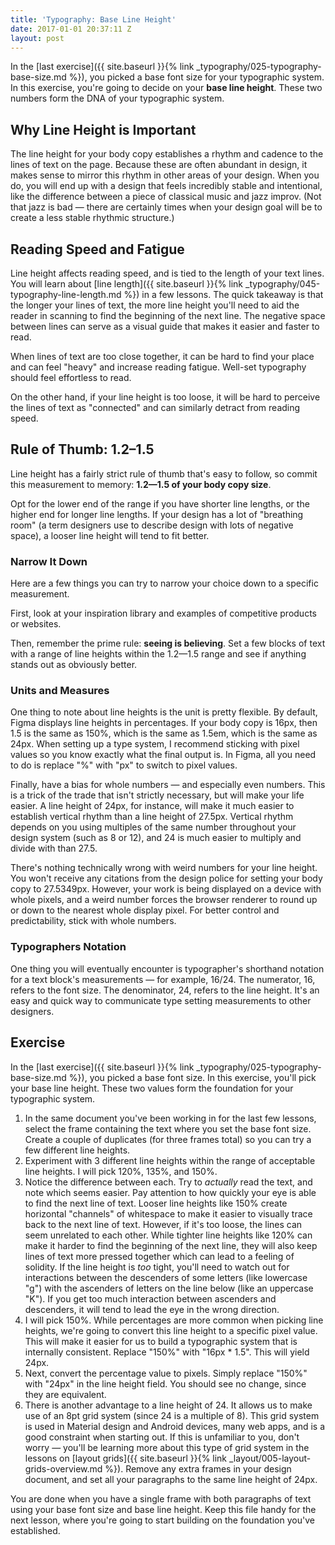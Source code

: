 ```yaml
---
title: 'Typography: Base Line Height'
date: 2017-01-01 20:37:11 Z
layout: post
---
```


In the [last exercise]({{ site.baseurl }}{% link _typography/025-typography-base-size.md %}), you picked a base font size for your typographic system. In this exercise, you're going to decide on your **base line height**. These two numbers form the DNA of your typographic system.

## Why Line Height is Important

The line height for your body copy establishes a rhythm and cadence to the lines of text on the page. Because these are often abundant in design, it makes sense to mirror this rhythm in other areas of your design. When you do, you will end up with a design that feels incredibly stable and intentional, like the difference between a piece of classical music and jazz improv. (Not that jazz is bad — there are certainly times when your design goal will be to create a less stable rhythmic structure.)

## Reading Speed and Fatigue

Line height affects reading speed, and is tied to the length of your text lines. You will learn about [line length]({{ site.baseurl }}{% link _typography/045-typography-line-length.md %}) in a few lessons. The quick takeaway is that the longer your lines of text, the more line height you'll need to aid the reader in scanning to find the beginning of the next line. The negative space between lines can serve as a visual guide that makes it easier and faster to read.

When lines of text are too close together, it can be hard to find your place and can feel "heavy" and increase reading fatigue. Well-set typography should feel effortless to read.

On the other hand, if your line height is too loose, it will be hard to perceive the lines of text as "connected" and can similarly detract from reading speed.

## Rule of Thumb: 1.2–1.5

Line height has a fairly strict rule of thumb that's easy to follow, so commit this measurement to memory: **1.2—1.5 of your body copy size**.

Opt for the lower end of the range if you have shorter line lengths, or the higher end for longer line lengths. If your design has a lot of "breathing room" (a term designers use to describe design with lots of negative space), a looser line height will tend to fit better.

### Narrow It Down

Here are a few things you can try to narrow your choice down to a specific measurement.

First, look at your inspiration library and examples of competitive products or websites.

Then, remember the prime rule: **seeing is believing**. Set a few blocks of text with a range of line heights within the 1.2—1.5 range and see if anything stands out as obviously better.

### Units and Measures

One thing to note about line heights is the unit is pretty flexible. By default, Figma displays line heights in percentages. If your body copy is 16px, then 1.5 is the same as 150%, which is the same as 1.5em, which is the same as 24px. When setting up a type system, I recommend sticking with pixel values so you know exactly what the final output is. In Figma, all you need to do is replace "%" with "px" to switch to pixel values.

Finally, have a bias for whole numbers — and especially even numbers. This is a trick of the trade that isn't strictly necessary, but will make your life easier. A line height of 24px, for instance, will make it much easier to establish vertical rhythm than a line height of 27.5px. Vertical rhythm depends on you using multiples of the same number throughout your design system (such as 8 or 12), and 24 is much easier to multiply and divide with than 27.5.

There's nothing technically wrong with weird numbers for your line height. You won't receive any citations from the design police for setting your body copy to 27.5349px. However, your work is being displayed on a device with whole pixels, and a weird number forces the browser renderer to round up or down to the nearest whole display pixel. For better control and predictability, stick with whole numbers.

### Typographers Notation

One thing you will eventually encounter is typographer's shorthand notation for a text block's measurements — for example, 16/24. The numerator, 16, refers to the font size. The denominator, 24, refers to the line height. It's an easy and quick way to communicate type setting measurements to other designers.

<!--more-->
## Exercise
In the [last exercise]({{ site.baseurl }}{% link _typography/025-typography-base-size.md %}), you picked a base font size. In this exercise, you'll pick your base line height. These two values form the foundation for your typographic system.

1. In the same document you've been working in for the last few lessons, select the frame containing the text where you set the base font size. Create a couple of duplicates (for three frames total) so you can try a few different line heights.
2. Experiment with 3 different line heights within the range of acceptable line heights. I will pick 120%, 135%, and 150%.
3. Notice the difference between each. Try to *actually* read the text, and note which seems easier. Pay attention to how quickly your eye is able to find the next line of text. Looser line heights like 150% create horizontal "channels" of whitespace to make it easier to visually trace back to the next line of text. However, if it's too loose, the lines can seem unrelated to each other. While tighter line heights like 120% can make it harder to find the beginning of the next line, they will also keep lines of text more pressed together which can lead to a feeling of solidity. If the line height is *too* tight, you'll need to watch out for interactions between the descenders of some letters (like lowercase "g") with the ascenders of letters on the line below (like an uppercase "K"). If you get too much interaction between ascenders and descenders, it will tend to lead the eye in the wrong direction.
4. I will pick 150%. While percentages are more common when picking line heights, we're going to convert this line height to a specific pixel value. This will make it easier for us to build a typographic system that is internally consistent. Replace "150%" with "16px * 1.5". This will yield 24px.
5. Next, convert the percentage value to pixels. Simply replace "150%" with "24px" in the line height field. You should see no change, since they are equivalent.
6. There is another advantage to a line height of 24. It allows us to make use of an 8pt grid system (since 24 is a multiple of 8). This grid system is used in Material design and Android devices, many web apps, and is a good constraint when starting out. If this is unfamiliar to you, don't worry — you'll be learning more about this type of grid system in the lessons on [layout grids]({{ site.baseurl }}{% link _layout/005-layout-grids-overview.md %}). Remove any extra frames in your design document, and set all your paragraphs to the same line height of 24px.

You are done when you have a single frame with both paragraphs of text using your base font size and base line height. Keep this file handy for the next lesson, where you're going to start building on the foundation you've established.
